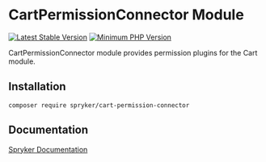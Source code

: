# CartPermissionConnector Module
[![Latest Stable Version](https://poser.pugx.org/spryker/cart-permission-connector/v/stable.svg)](https://packagist.org/packages/spryker/cart-permission-connector)
[![Minimum PHP Version](https://img.shields.io/badge/php-%3E%3D%208.0-8892BF.svg)](https://php.net/)

CartPermissionConnector module provides permission plugins for the Cart module.

## Installation

```
composer require spryker/cart-permission-connector
```

## Documentation

[Spryker Documentation](https://docs.spryker.com)
